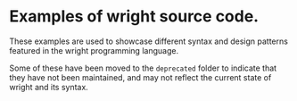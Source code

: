 # Examples of wright source code.

These examples are used to showcase different syntax and design patterns featured in the wright programming language. 

Some of these have been moved to the `deprecated` folder to indicate that they have not been maintained, and may not 
reflect the current state of wright and its syntax. 
